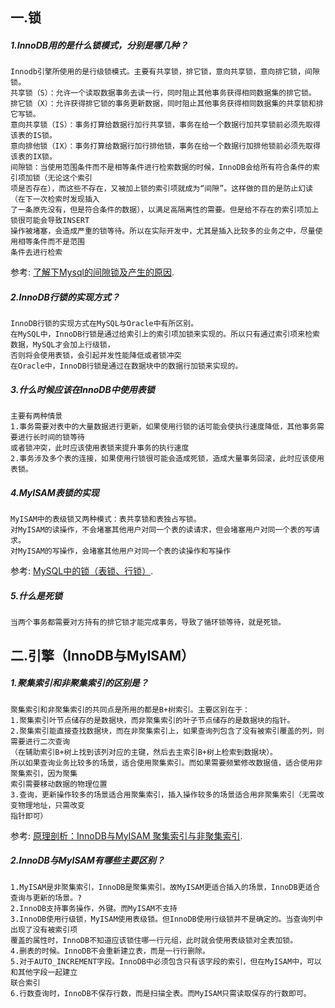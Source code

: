 ## 一.锁
##### 1.InnoDB用的是什么锁模式，分别是哪几种？
	Innodb引擎所使用的是行级锁模式。主要有共享锁，排它锁，意向共享锁，意向排它锁，间隙锁。
	共享锁（S）：允许一个读取数据事务去读一行，同时阻止其他事务获得相同数据集的排它锁。
	排它锁（X）：允许获得排它锁的事务更新数据，同时阻止其他事务获得相同数据集的共享锁和排它写锁。
	意向共享锁（IS）：事务打算给数据行加行共享锁，事务在给一个数据行加共享锁前必须先取得该表的IS锁。
	意向排他锁（IX）：事务打算给数据行加行排他锁，事务在给一个数据行加排他锁前必须先取得该表的IX锁。
	间隙锁：当使用范围条件而不是相等条件进行检索数据的时候，InnoDB会给所有符合条件的索引项加锁（无论这个索引
	项是否存在），而这些不存在，又被加上锁的索引项就成为“间隙”。这样做的目的是防止幻读（在下一次检索时发现插入
	了一条原先没有，但是符合条件的数据），以满足高隔离性的需要。但是给不存在的索引项加上锁很可能会导致INSERT
	操作被堵塞，会造成严重的锁等待。所以在实际开发中，尤其是插入比较多的业务之中，尽量使用相等条件而不是范围
	条件去进行检索
	
参考: [了解下Mysql的间隙锁及产生的原因](https://www.cnblogs.com/wt645631686/p/8324671.html).

##### 2.InnoDB行锁的实现方式？
	InnoDB行锁的实现方式在MySQL与Oracle中有所区别。
	在MySQL中，InnoDB行锁是通过给索引上的索引项加锁来实现的。所以只有通过索引项来检索数据，MySQL才会加上行级锁，
	否则将会使用表锁，会引起并发性能降低或者锁冲突
	在Oracle中，InnoDB行锁是通过在数据块中的数据行加锁来实现的。
	
##### 3.什么时候应该在InnoDB中使用表锁
	主要有两种情景
	1.事务需要对表中的大量数据进行更新，如果使用行锁的话可能会使执行速度降低，其他事务需要进行长时间的锁等待
	或者锁冲突，此时应该使用表锁来提升事务的执行速度
	2.事务涉及多个表的连接，如果使用行锁很可能会造成死锁，造成大量事务回滚，此时应该使用表锁。

##### 4.MyISAM表锁的实现
	MyISAM中的表级锁又两种模式：表共享锁和表独占写锁。
	对MyISAM的读操作，不会堵塞其他用户对同一个表的读请求，但会堵塞用户对同一个表的写请求。
	对MyISAM的写操作，会堵塞其他用户对同一个表的读操作和写操作

参考: [MySQL中的锁（表锁、行锁）](https://www.cnblogs.com/chenqionghe/p/4845693.html).

##### 5.什么是死锁
	当两个事务都需要对方持有的排它锁才能完成事务，导致了循环锁等待，就是死锁。



## 二.引擎（InnoDB与MyISAM）

##### 1.聚集索引和非聚集索引的区别是？
	聚集索引和非聚集索引的共同点是所用的都是B+树索引。主要区别在于：
	1.聚集索引叶节点储存的是数据块，而非聚集索引的叶子节点储存的是数据块的指针。
	2.聚集索引能直接查找数据块，而在非聚集索引上，如果查询列包含了没有被索引覆盖的列，则需要进行二次查询
	（在辅助索引B+树上找到该列对应的主键，然后去主索引B+树上检索到数据块）。
	所以如果查询业务比较多的场景，适合使用聚集索引。而如果需要频繁修改数据值，适合使用非聚集索引，因为聚集
	索引需要移动数据的物理位置
	3.查询，更新操作较多的场景适合用聚集索引，插入操作较多的场景适合用非聚集索引（无需改变物理地址，只需改变
	指针即可）
参考: [原理剖析：InnoDB与MyISAM 聚集索引与非聚集索引](https://blog.csdn.net/qq_28584889/article/details/88778741).
##### 2.InnoDB与MyISAM有哪些主要区别？
	1.MyISAM是非聚集索引，InnoDB是聚集索引。故MyISAM更适合插入的场景，InnoDB更适合查询与更新的场景。?
	2.InnoDB支持事务操作，外键。而MyISAM不支持
	3.InnoDB使用行级锁，MyISAM使用表级锁。但InnoDB使用行级锁并不是确定的。当查询列中出现了没有被索引项
	覆盖的属性时，InnoDB不知道应该锁住哪一行元组，此时就会使用表级锁对全表加锁。
	4.删表的时候。InnoDB不会重新建立表，而是一行行删除。
	5.对于AUTO_INCREMENT字段。InnoDB中必须包含只有该字段的索引，但在MyISAM中，可以和其他字段一起建立
	联合索引
	6.行数查询时，InnoDB不保存行数，而是扫描全表。而MyISAM只需读取保存的行数即可。
	
